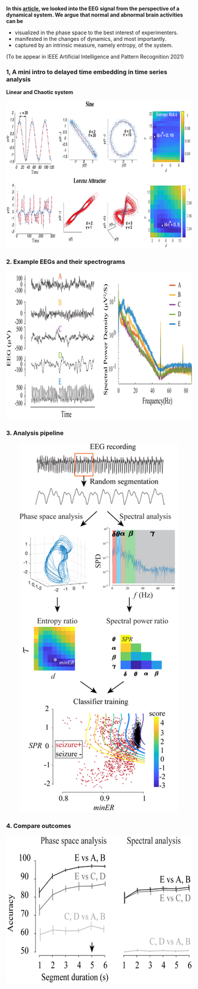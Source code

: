 **In this [article](https://github.com/wangjing0/Entropy-is-all-she-cares/blob/main/entropy2021.pdf), we looked into the EEG signal from the perspective of a dynamical system. We argue that normal and abnormal brain activities can be**
* visualized in the phase space to the best interest of experimenters. 
* manifested in the changes of dynamics, and most importantly. 
* captured by an intrinsic measure, namely entropy, of the system.

(To be appear in IEEE Artificial Intelligence and Pattern Recognition 2021)

### 1, A mini intro to delayed time embedding in time series analysis
 **Linear and Chaotic system**
 <p align="center">
  <img src="Fig1.png" height="400" >
</p>

### 2. Example EEGs and their spectrograms
<p align="center">
  <img src="Fig2.png" height="400" >
</p>

### 3. Analysis pipeline
<p align="center">
  <img src="Fig3.png" height="1000" >
</p>

### 4. Compare outcomes
 <p align="center">
  <img src="Fig4.png" height="400" >
</p>
